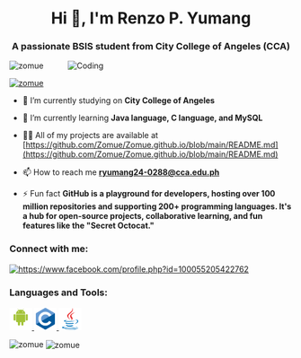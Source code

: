 <h1 align="center">Hi 👋, I'm Renzo P. Yumang</h1>
<h3 align="center">A passionate BSIS student from City College of Angeles (CCA)</h3>
<img align="right" alt="Coding" width="400" src="https://cdn.dribbble.com/users/1292677/screenshots/6139167/avento.gif">

<p align="left"> <img src="https://komarev.com/ghpvc/?username=zomue&label=Profile%20views&color=0e75b6&style=flat" alt="zomue" /> </p>

<p align="left"> <a href="https://github.com/ryo-ma/github-profile-trophy"><img src="https://github-profile-trophy.vercel.app/?username=zomue" alt="zomue" /></a> </p>

- 🔭 I’m currently studying on **City College of Angeles**

- 🌱 I’m currently learning **Java language, C language, and MySQL**

- 👨‍💻 All of my projects are available at [https://github.com/Zomue/Zomue.github.io/blob/main/README.md](https://github.com/Zomue/Zomue.github.io/blob/main/README.md)

- 📫 How to reach me **ryumang24-0288@cca.edu.ph**

- ⚡ Fun fact **GitHub is a playground for developers, hosting over 100 million repositories and supporting 200+ programming languages. It's a hub for open-source projects, collaborative learning, and fun features like the "Secret Octocat."**

<h3 align="left">Connect with me:</h3>
<p align="left">
<a href="https://fb.com/https://www.facebook.com/profile.php?id=100055205422762" target="blank"><img align="center" src="https://raw.githubusercontent.com/rahuldkjain/github-profile-readme-generator/master/src/images/icons/Social/facebook.svg" alt="https://www.facebook.com/profile.php?id=100055205422762" height="30" width="40" /></a>
</p>

<h3 align="left">Languages and Tools:</h3>
<p align="left"> <a href="https://developer.android.com" target="_blank" rel="noreferrer"> <img src="https://raw.githubusercontent.com/devicons/devicon/master/icons/android/android-original-wordmark.svg" alt="android" width="40" height="40"/> </a> <a href="https://www.cprogramming.com/" target="_blank" rel="noreferrer"> <img src="https://raw.githubusercontent.com/devicons/devicon/master/icons/c/c-original.svg" alt="c" width="40" height="40"/> </a> <a href="https://www.java.com" target="_blank" rel="noreferrer"> <img src="https://raw.githubusercontent.com/devicons/devicon/master/icons/java/java-original.svg" alt="java" width="40" height="40"/> </a> </p>

<p><img align="left" src="https://github-readme-stats.vercel.app/api/top-langs?username=zomue&show_icons=true&locale=en&layout=compact" alt="zomue" /></p>

<p>&nbsp;<img align="center" src="https://github-readme-stats.vercel.app/api?username=zomue&show_icons=true&locale=en" alt="zomue" /></p>
